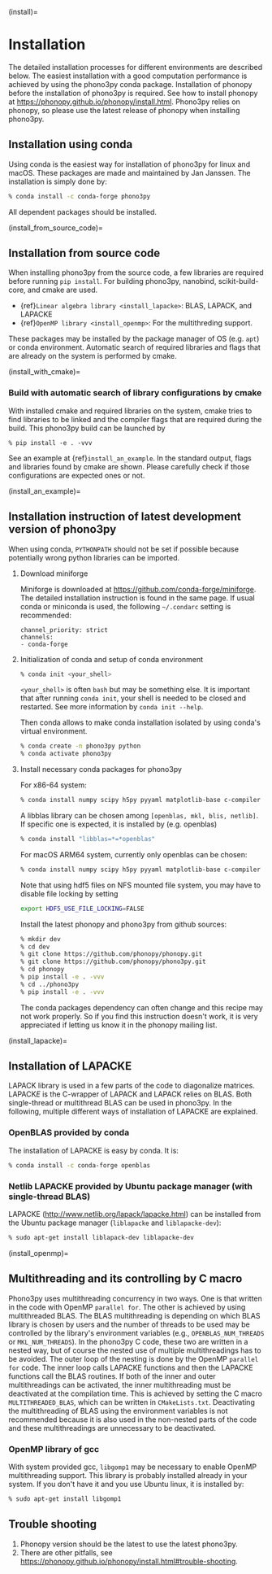 (install)=

# Installation

The detailed installation processes for different environments are described
below. The easiest installation with a good computation performance is achieved
by using the phono3py conda package. Installation of phonopy before the
installation of phono3py is required. See how to install phonopy at
https://phonopy.github.io/phonopy/install.html. Phono3py relies on phonopy, so
please use the latest release of phonopy when installing phono3py.

<!--
```{contents}
:depth: 3
:local:
```
-->
## Installation using conda

Using conda is the easiest way for installation of phono3py for linux and macOS.
These packages are made and maintained by Jan Janssen. The installation is
simply done by:

```bash
% conda install -c conda-forge phono3py
```

All dependent packages should be installed.

(install_from_source_code)=
## Installation from source code

When installing phono3py from the source code, a few libraries are required
before running `pip install`. For building phono3py, nanobind,
scikit-build-core, and cmake are used.

- {ref}`Linear algebra library <install_lapacke>`: BLAS, LAPACK, and LAPACKE
- {ref}`OpenMP library <install_openmp>`: For the multithreding support.

These packages may be installed by the package manager of OS (e.g. `apt`) or
conda environment. Automatic search of required libraries and flags that are
already on the system is performed by cmake.

(install_with_cmake)=
### Build with automatic search of library configurations by cmake

With installed cmake and required libraries on the system, cmake tries to find
libraries to be linked and the compiler flags that are required during the build.
This phono3py build can be launched by
```
% pip install -e . -vvv
```
See an example at {ref}`install_an_example`. In the standard output, flags and
libraries found by cmake are shown. Please carefully check if those
configurations are expected ones or not.

(install_an_example)=

## Installation instruction of latest development version of phono3py

When using conda, `PYTHONPATH` should not be set if possible because potentially
wrong python libraries can be imported.

1. Download miniforge

   Miniforge is downloaded at https://github.com/conda-forge/miniforge. The
   detailed installation instruction is found in the same page. If usual conda
   or miniconda is used, the following `~/.condarc` setting is recommended:

   ```
   channel_priority: strict
   channels:
   - conda-forge
   ```

2. Initialization of conda and setup of conda environment

   ```bash
   % conda init <your_shell>
   ```

   `<your_shell>` is often `bash` but may be something else. It is important
   that after running `conda init`, your shell is needed to be closed and
   restarted. See more information by `conda init --help`.

   Then conda allows to make conda installation isolated by using conda's
   virtual environment.

   ```bash
   % conda create -n phono3py python
   % conda activate phono3py
   ```

3. Install necessary conda packages for phono3py

   For x86-64 system:

   ```bash
   % conda install numpy scipy h5py pyyaml matplotlib-base c-compiler cxx-compiler "libblas=*=*mkl" spglib mkl-include cmake
   ```

   A libblas library can be chosen among `[openblas, mkl, blis, netlib]`. If
   specific one is expected, it is installed by (e.g. openblas)

   ```bash
   % conda install "libblas=*=*openblas"
   ```

   For macOS ARM64 system, currently only openblas can be chosen:

   ```bash
   % conda install numpy scipy h5py pyyaml matplotlib-base c-compiler cxx-compiler spglib cmake openblas
   ```

   Note that using hdf5 files on NFS mounted file system, you may have to disable
   file locking by setting

   ```bash
   export HDF5_USE_FILE_LOCKING=FALSE
   ```

   Install the latest phonopy and phono3py from github sources:

   ```bash
   % mkdir dev
   % cd dev
   % git clone https://github.com/phonopy/phonopy.git
   % git clone https://github.com/phonopy/phono3py.git
   % cd phonopy
   % pip install -e . -vvv
   % cd ../phono3py
   % pip install -e . -vvv
   ```

   The conda packages dependency can often change and this recipe may not work
   properly. So if you find this instruction doesn't work, it is very
   appreciated if letting us know it in the phonopy mailing list.

(install_lapacke)=
## Installation of LAPACKE

LAPACK library is used in a few parts of the code to diagonalize matrices.
LAPACK*E* is the C-wrapper of LAPACK and LAPACK relies on BLAS. Both
single-thread or multithread BLAS can be used in phono3py. In the following,
multiple different ways of installation of LAPACKE are explained.

### OpenBLAS provided by conda

The installation of LAPACKE is easy by conda. It is:

```bash
% conda install -c conda-forge openblas
```

### Netlib LAPACKE provided by Ubuntu package manager (with single-thread BLAS)

LAPACKE (http://www.netlib.org/lapack/lapacke.html) can be installed from the
Ubuntu package manager (`liblapacke` and `liblapacke-dev`):

```bash
% sudo apt-get install liblapack-dev liblapacke-dev
```

(install_openmp)=
## Multithreading and its controlling by C macro

Phono3py uses multithreading concurrency in two ways. One is that written in the
code with OpenMP `parallel for`. The other is achieved by using multithreaded
BLAS. The BLAS multithreading is depending on which BLAS library is chosen by
users and the number of threads to be used may be controlled by the library's
environment variables (e.g., `OPENBLAS_NUM_THREADS` or `MKL_NUM_THREADS`). In
the phono3py C code, these two are written in a nested way, but of course the
nested use of multiple multithreadings has to be avoided. The outer loop of the
nesting is done by the OpenMP `parallel for` code. The inner loop calls LAPACKE
functions and then the LAPACKE functions call the BLAS routines. If both of the
inner and outer multithreadings can be activated, the inner multithreading must
be deactivated at the compilation time. This is achieved by setting the C macro
`MULTITHREADED_BLAS`, which can be written in `CMakeLists.txt`. Deactivating the
multithreading of BLAS using the environment variables is not recommended
because it is also used in the non-nested parts of the code and these
multithreadings are unnecessary to be deactivated.

### OpenMP library of gcc

With system provided gcc, `libgomp1` may be necessary to enable OpenMP
multithreading support. This library is probably installed already in your
system. If you don't have it and you use Ubuntu linux, it is installed by:

```bash
% sudo apt-get install libgomp1
```

## Trouble shooting

1. Phonopy version should be the latest to use the latest phono3py.
2. There are other pitfalls, see
   https://phonopy.github.io/phonopy/install.html#trouble-shooting.
